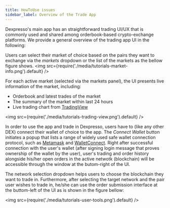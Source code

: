 ```yaml
---
title: HowToUse issues
sidebar_label: Overview of the Trade App
---
```


Dexpresso's main app has an straightforward trading UI/UX that is commonly used and shared among orderbook-based crypto-exchange platforms. We provide a general overview of the trading app UI in the following:

Users can select their market of choice based on the pairs they want to exchange via the _markets_ dropdown or the list of the markets as the bellow figure shows.
<img src={require('./media/tutorials-market-info.png').default} />

For each active market (selected via the markets panel), the UI presents live information of the market, including:
* Orderbook and latest trades of the market
* The summary of the market within last 24 hours
* Live trading chart from [TradingView](https://www.tradingview.com/)

<img src={require('./media/tutorials-trading-view.png').default} />

In order to use the app and trade in Dexpresso, users have to (like any other DEX) connect their wallet of choice to the app. The *Connect Wallet* button initiates a popup that lists a range of widely used safe wallet connection protocol, such as [Metamask](https://metamask.io/) and [WalletConnect](https://walletconnect.com/). Right after successful connection with the user's wallet (after signing login message that proves ownership of the wallet by the user), user's trading and order history alongside his/her open orders in the active netwotk (blockchain) will be accessible through the window at the butom-right of the UI. 

The network selection dropdown helps users to choose the blockchain they want to trade in. Furthermore, after selecting the target network and the pair user wishes to trade in, he/she can use the order submission interface at the buttom-left of the UI as is shown in the figure bellow:

<img src={require('./media/tutorials-user-tools.png').default} />